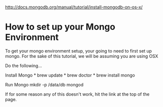 http://docs.mongodb.org/manual/tutorial/install-mongodb-on-os-x/
# How to set up your Mongo Environment

To get your mongo environment setup, your going to need to first set up mongo. 
For the sake of this tutorial, we will be assuming you are using OSX


Do the following...


Install Mongo
	* brew update
	* brew doctor
	* brew install mongo

Run Mongo
	mkdir -p /data/db
	mongod


If for some reason any of this doesn't work, hit the link at the top of the page.
